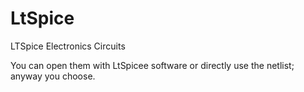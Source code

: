 # LtSpice
LTSpice Electronics Circuits

You can open them with LtSpicee software or directly use the netlist; anyway you choose.
